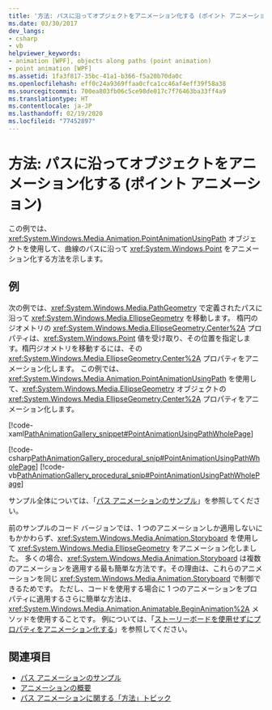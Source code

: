 ```yaml
---
title: '方法: パスに沿ってオブジェクトをアニメーション化する (ポイント アニメーション)'
ms.date: 03/30/2017
dev_langs:
- csharp
- vb
helpviewer_keywords:
- animation [WPF], objects along paths (point animation)
- point animation [WPF]
ms.assetid: 1fa3f817-35bc-41a1-b366-f5a20b70da0c
ms.openlocfilehash: eff0c24a9369ffaa0cfca1cc46af4eff39f58a38
ms.sourcegitcommit: 700ea803fb06c5ce98de017c7f76463ba33ff4a9
ms.translationtype: HT
ms.contentlocale: ja-JP
ms.lasthandoff: 02/19/2020
ms.locfileid: "77452897"
---
```

# <a name="how-to-animate-an-object-along-a-path-point-animation"></a>方法: パスに沿ってオブジェクトをアニメーション化する (ポイント アニメーション)
この例では、<xref:System.Windows.Media.Animation.PointAnimationUsingPath> オブジェクトを使用して、曲線のパスに沿って <xref:System.Windows.Point> をアニメーション化する方法を示します。  
  
## <a name="example"></a>例  
 次の例では、<xref:System.Windows.Media.PathGeometry> で定義されたパスに沿って <xref:System.Windows.Media.EllipseGeometry> を移動します。 楕円のジオメトリの <xref:System.Windows.Media.EllipseGeometry.Center%2A> プロパティは、<xref:System.Windows.Point> 値を受け取り、その位置を指定します。楕円ジオメトリを移動するには、その <xref:System.Windows.Media.EllipseGeometry.Center%2A> プロパティをアニメーション化します。 この例では、<xref:System.Windows.Media.Animation.PointAnimationUsingPath> を使用して、<xref:System.Windows.Media.EllipseGeometry> オブジェクトの <xref:System.Windows.Media.EllipseGeometry.Center%2A> プロパティをアニメーション化します。  
  
 [!code-xaml[PathAnimationGallery_snippet#PointAnimationUsingPathWholePage](~/samples/snippets/csharp/VS_Snippets_Wpf/PathAnimationGallery_snippet/CS/pointanimationusingpathexample.xaml#pointanimationusingpathwholepage)]  
  
 [!code-csharp[PathAnimationGallery_procedural_snip#PointAnimationUsingPathWholePage](~/samples/snippets/csharp/VS_Snippets_Wpf/PathAnimationGallery_procedural_snip/CSharp/PointAnimationUsingPathExample.cs#pointanimationusingpathwholepage)]
 [!code-vb[PathAnimationGallery_procedural_snip#PointAnimationUsingPathWholePage](~/samples/snippets/visualbasic/VS_Snippets_Wpf/PathAnimationGallery_procedural_snip/VisualBasic/PointAnimationUsingPathExample.vb#pointanimationusingpathwholepage)]  
  
 サンプル全体については、「[パス アニメーションのサンプル](https://github.com/Microsoft/WPF-Samples/tree/master/Animation/PathAnimations)」を参照してください。  
  
 前のサンプルのコード バージョンでは、1 つのアニメーションしか適用しないにもかかわらず、<xref:System.Windows.Media.Animation.Storyboard> を使用して <xref:System.Windows.Media.EllipseGeometry> をアニメーション化しました。 多くの場合、<xref:System.Windows.Media.Animation.Storyboard> は複数のアニメーションを適用する最も簡単な方法です。その理由は、これらのアニメーションを同じ <xref:System.Windows.Media.Animation.Storyboard> で制御できるためです。 ただし、コードを使用する場合に 1 つのアニメーションをプロパティに適用するさらに簡単な方法は、<xref:System.Windows.Media.Animation.Animatable.BeginAnimation%2A> メソッドを使用することです。 例については、「[ストーリーボードを使用せずにプロパティをアニメーション化する](how-to-animate-a-property-without-using-a-storyboard.md)」を参照してください。  
  
## <a name="see-also"></a>関連項目

- [パス アニメーションのサンプル](https://github.com/Microsoft/WPF-Samples/tree/master/Animation/PathAnimations)
- [アニメーションの概要](animation-overview.md)
- [パス アニメーションに関する「方法」トピック](path-animation-how-to-topics.md)
